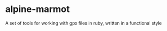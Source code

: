 alpine-marmot
=============

A set of tools for working with gpx files in ruby, written in a functional style
